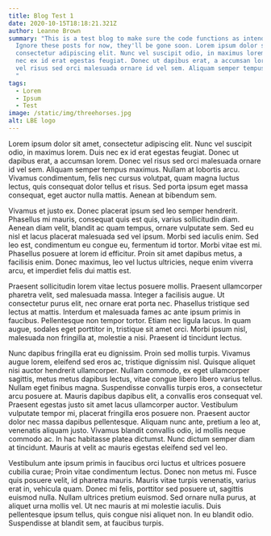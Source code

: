 ```yaml
---
title: Blog Test 1
date: 2020-10-15T18:18:21.321Z
author: Leanne Brown
summary: "This is a test blog to make sure the code functions as intended.
  Ignore these posts for now, they'll be gone soon. Lorem ipsum dolor sit amet,
  consectetur adipiscing elit. Nunc vel suscipit odio, in maximus lorem. Duis
  nec ex id erat egestas feugiat. Donec ut dapibus erat, a accumsan lorem. Donec
  vel risus sed orci malesuada ornare id vel sem. Aliquam semper tempus maximus.
  "
tags:
  - Lorem
  - Ipsum
  - Test
image: /static/img/threehorses.jpg
alt: LBE logo
---
```

Lorem ipsum dolor sit amet, consectetur adipiscing elit. Nunc vel suscipit odio, in maximus lorem. Duis nec ex id erat egestas feugiat. Donec ut dapibus erat, a accumsan lorem. Donec vel risus sed orci malesuada ornare id vel sem. Aliquam semper tempus maximus. Nullam at lobortis arcu. Vivamus condimentum, felis nec cursus volutpat, quam magna luctus lectus, quis consequat dolor tellus et risus. Sed porta ipsum eget massa consequat, eget auctor nulla mattis. Aenean at bibendum sem.

Vivamus et justo ex. Donec placerat ipsum sed leo semper hendrerit. Phasellus mi mauris, consequat quis est quis, varius sollicitudin diam. Aenean diam velit, blandit ac quam tempus, ornare vulputate sem. Sed eu nisl et lacus placerat malesuada sed vel ipsum. Morbi sed iaculis enim. Sed leo est, condimentum eu congue eu, fermentum id tortor. Morbi vitae est mi. Phasellus posuere at lorem id efficitur. Proin sit amet dapibus metus, a facilisis enim. Donec maximus, leo vel luctus ultricies, neque enim viverra arcu, et imperdiet felis dui mattis est.

Praesent sollicitudin lorem vitae lectus posuere mollis. Praesent ullamcorper pharetra velit, sed malesuada massa. Integer a facilisis augue. Ut consectetur purus elit, nec ornare erat porta nec. Phasellus tristique sed lectus at mattis. Interdum et malesuada fames ac ante ipsum primis in faucibus. Pellentesque non tempor tortor. Etiam nec ligula lacus. In quam augue, sodales eget porttitor in, tristique sit amet orci. Morbi ipsum nisl, malesuada non fringilla at, molestie a nisi. Praesent id tincidunt lectus.

Nunc dapibus fringilla erat eu dignissim. Proin sed mollis turpis. Vivamus augue lorem, eleifend sed eros ac, tristique dignissim nisl. Quisque aliquet nisi auctor hendrerit ullamcorper. Nullam commodo, ex eget ullamcorper sagittis, metus metus dapibus lectus, vitae congue libero libero varius tellus. Nullam eget finibus magna. Suspendisse convallis turpis eros, a consectetur arcu posuere at. Mauris dapibus dapibus elit, a convallis eros consequat vel. Praesent egestas justo sit amet lacus ullamcorper auctor. Vestibulum vulputate tempor mi, placerat fringilla eros posuere non. Praesent auctor dolor nec massa dapibus pellentesque. Aliquam nunc ante, pretium a leo at, venenatis aliquam justo. Vivamus blandit convallis odio, id mollis neque commodo ac. In hac habitasse platea dictumst. Nunc dictum semper diam at tincidunt. Mauris at velit ac mauris egestas eleifend sed vel leo.

Vestibulum ante ipsum primis in faucibus orci luctus et ultrices posuere cubilia curae; Proin vitae condimentum lectus. Donec non metus mi. Fusce quis posuere velit, id pharetra mauris. Mauris vitae turpis venenatis, varius erat in, vehicula quam. Donec mi felis, porttitor sed posuere ut, sagittis euismod nulla. Nullam ultrices pretium euismod. Sed ornare nulla purus, at aliquet urna mollis vel. Ut nec mauris at mi molestie iaculis. Duis pellentesque ipsum tellus, quis congue nisi aliquet non. In eu blandit odio. Suspendisse at blandit sem, at faucibus turpis.